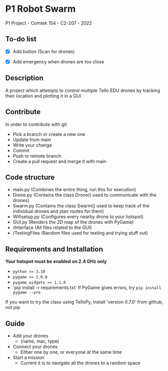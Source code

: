 # P1 Robot Swarm
P1 Project - Comtek 154 - C2-207 - 2022


## To-do list
- [x] Add button (Scan for drones)
- [x] Add emergency when drones are too close


## Description
A project which attempts to control multiple Tello EDU drones by tracking their location and plotting it in a GUI


## Contribute
In order to contribute with git
* Pick a branch or create a new one
* Update from main
* Write your change
* Commit
* Push to remote branch
* Create a pull request and merge it with main


## Code structure
- main.py       (Combines the entire thing, run this for execution)
- Drone.py      (Contains the class Drone() used to communicate with the drones)
- Swarm.py      (Contains the class Swarm() used to keep track of the individual drones and plan routes for them)
- Wifisetup.py  (Configures every nearby drone to your hotspot)
- GUI.py        (Renders the 2D map of the drones with PyGame)
- /Interface    (All files related to the GUI)
- /TestingFiles (Random files used for testing and trying stuff out)



## Requirements and Installation
**Your hotspot must be enabled on 2.4 GHz only**
- `python >= 3.10`
- `pygame >= 2.0.0`
- `pygame_widgets >= 1.1.0`
- 'pip install -r requirements.txt'
If PyGame gives errors, try `pip install pygame --pre`

If you want to try the class using TelloPy, install 'version 0.7.0' from github, not pip

## Guide
* Add your drones
  * (name, mac, type)
* Connect your drones
  * Either one by one, or everyone at the same time
* Start a mission
  * Current it is to navigate all the drones to a random space



